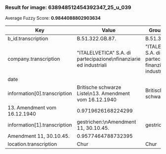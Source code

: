 ### Result for image: 638948512454392347_25_u_039
Average Fuzzy Score: **0.9844088802903634**
<small>

| Key | Value | Ground Truth | Score |
| --- | --- | --- | --- |
| b_id.transcription | B.51.322.GB.87. | B.51.322.GB.87. | 1.0 |
| company.transcription | "ITALELVETICA" S.A. di partecipazione\nfinanziarie ed industriali | "ITALELVETICA" S.A. di partecipazione finanziarie ed industriali | 0.9767441860465115 |
| date |  |  | 1.0 |
| information[0].transcription | Britische schwarze Liste\n13. Amendment vom 16.12.1940 | Britische schwarze Liste
13. Amendment vom 16.12.1940 | 0.9719626168224299 |
| information[1].transcription | gestrichen:\nAmendment 11, 30.10.45. | gestrichen:
Amendment 11, 30.10.45. | 0.9577464788732395 |
| location.transcription | Chur | Chur | 1.0 |

</small>

